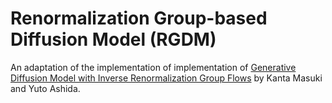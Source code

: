 # Renormalization Group-based Diffusion Model (RGDM)

An adaptation of the implementation of implementation of [Generative Diffusion Model with Inverse Renormalization Group Flows](https://arxiv.org/abs/2501.09064) by Kanta Masuki and Yuto Ashida.
